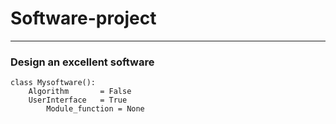 # Software-project

***
### Design an excellent software
```
class Mysoftware():
	Algorithm       = False
	UserInterface   = True
        Module_function = None
```
